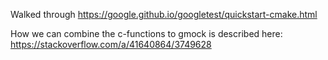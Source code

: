 Walked through https://google.github.io/googletest/quickstart-cmake.html

How we can combine the c-functions to gmock is described here:
https://stackoverflow.com/a/41640864/3749628

